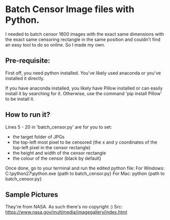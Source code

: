 # Batch Censor Image files with Python.
I needed to batch censor 1600 images with the exact same dimensions with the exact same censoring rectangle in the same position and couldn't find an easy tool to do so online. So I made my own. 

## Pre-requisite:
First off, you need python installed. You've likely used anaconda or you've installed it directly.

If you have anaconda installed, you likely have Pillow installed or can easily install it by searching for it. Otherwise, use the command 'pip install Pillow' to be install it.

## How to run it?

Lines 5 - 20 in 'batch_censor.py' are for you to set:
- the target folder of JPGs 
- the top-left most pixel to be censored (the x and y coordinates of the top-left pixel in the censor rectangle)
- the height and width of the censor rectangle
- the colour of the censor (black by default)

Once done, go to your terminal and run the edited python file:
For Windows:
C:\python27\python.exe {path to batch_censor.py}
For Mac:
python {path to batch_censor.py}

## Sample Pictures

They're from NASA. As such there's no copyright :)
Src: https://www.nasa.gov/multimedia/imagegallery/index.html